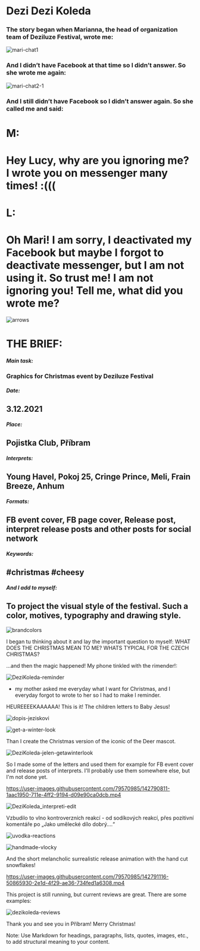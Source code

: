 # Dezi Dezi Koleda

### The story began when Marianna, the head of organization team of Deziluze Festival, wrote me:

![mari-chat1](https://user-images.githubusercontent.com/79570985/142790559-d5f70208-f9c2-4e76-8427-6b2e40307238.png)

### And I didn’t have Facebook at that time so I didn’t answer. So she wrote me again:

![mari-chat2-1](https://user-images.githubusercontent.com/79570985/142791170-6b5fa54b-de49-452e-b764-52fa7f9e4bde.png)


### And I still didn’t have Facebook so I didn’t answer again. So she called me and said: 

# M: 
# Hey Lucy, why are you ignoring me? I wrote you on messenger many times! :(((

# L: 
# Oh Mari! I am sorry, I deactivated my Facebook but maybe I forgot to deactivate messenger, but I am not using it. So trust me! I am not ignoring you! Tell me, what did you wrote me?

![arrows](https://user-images.githubusercontent.com/79570985/142947441-ff02e287-0d26-4d31-a245-f4b8a59eadde.png)

# THE BRIEF: 

##### Main task:
### Graphics for Christmas event by Deziluze Festival

##### Date: 
## 3.12.2021
##### Place: 
## Pojistka Club, Příbram 
##### Interprets: 
## Young Havel, Pokoj 25, Cringe Prince, Meli, Frain Breeze, Anhum
##### Formats: 
## FB event cover, FB page cover, Release post, interpret release posts and other posts for social network

##### Keywords: 
## #christmas #cheesy

##### And I add to myself: 
## To project the visual style of the festival. Such a color, motives, typography and drawing style.

![brandcolors](https://user-images.githubusercontent.com/79570985/142945541-1b0e240c-c86c-4c73-afb1-e9de992f1eff.png)

I began tu thinking about it and lay the important question to myself: WHAT DOES THE CHRISTMAS MEAN TO ME? WHATS TYPICAL FOR THE CZECH CHRISTMAS? 

…and then the magic happened! My phone tinkled with the rimender!: 

![DeziKoleda-reminder](https://user-images.githubusercontent.com/79570985/142790772-2152f023-d076-4e8b-8cd4-23c1a9a95a07.jpg)

* my mother asked me everyday what I want for Christmas, and I everyday forgot to wrote to her so I had to make I reminder.

HEUREEEEKAAAAAA! This is it! The children letters to Baby Jesus!

![dopis-jeziskovi](https://user-images.githubusercontent.com/79570985/142942937-c3a5f342-915b-47f8-8394-3e6f0686a25c.jpg)

![get-a-winter-look](https://user-images.githubusercontent.com/79570985/142943004-b6addf2d-4b12-4fb3-b821-6db515bcb60e.gif)

Than I create the Christmas version of the iconic of the Deer mascot. 

![DeziKoleda-jelen-getawinterlook](https://user-images.githubusercontent.com/79570985/142943026-a0b51c7c-1c35-400a-ad11-ce0f32334c02.png)


So I made some of the letters and used them for example for FB event cover and release posts of interprets. I'll probably use them somewhere else, but I'm not done yet.

https://user-images.githubusercontent.com/79570985/142790811-1aac1950-711e-4ff2-9194-d09e90ca0dcb.mp4

![DeziKoleda_interpreti-edit](https://user-images.githubusercontent.com/79570985/142791262-c54cfd59-5e96-467b-bdfb-06a5a1200a14.png)


Vzbudilo to vlno kontroverzních reakcí - od sodíkových reakcí, přes pozitivní komentáře po „Jako umělecké dílo dobrý….“

![uvodka-reactions](https://user-images.githubusercontent.com/79570985/142791044-1d26f08b-69ce-49d5-82dd-e84fee40b8d8.png)

![handmade-vlocky](https://user-images.githubusercontent.com/79570985/142943727-8002fcba-e5a2-4c87-b722-1328346bb2ff.jpg)

And the short melancholic surrealistic release animation with the hand cut snowflakes!

https://user-images.githubusercontent.com/79570985/142791116-50865930-2e1d-4f29-ae36-734fed1a6308.mp4


This project is still running, but current reviews are great. There are some examples: 

![dezikoleda-reviews](https://user-images.githubusercontent.com/79570985/142790909-f74e0a5e-b8c3-4b70-b354-e9532f9faf18.png)


Thank you and see you in Příbram! Merry Christmas! 


Note: Use Markdown for headings, paragraphs, lists, quotes, images, etc., to add structural meaning to your content.
